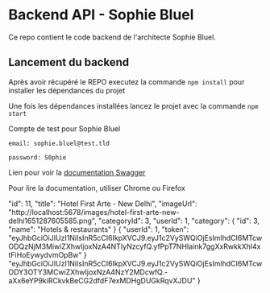 # Backend API - Sophie Bluel

Ce repo contient le code backend de l'architecte Sophie Bluel. 

## Lancement du backend

Après avoir récupéré le REPO executez la commande `npm install` pour installer les dépendances du projet

Une fois les dépendances installées lancez le projet avec la commande `npm start`

Compte de test pour Sophie Bluel

```
email: sophie.bluel@test.tld

password: S0phie 
```
Lien pour voir la
[documentation Swagger](http://localhost:5678/api-docs/)

Pour lire la documentation, utiliser Chrome ou Firefox

"id": 11,
    "title": "Hotel First Arte - New Delhi",
    "imageUrl": "http://localhost:5678/images/hotel-first-arte-new-delhi1651287605585.png",
    "categoryId": 3,
    "userId": 1,
    "category": {
      "id": 3,
      "name": "Hotels & restaurants"
    }
  {
  "userId": 1,
  "token": "eyJhbGciOiJIUzI1NiIsInR5cCI6IkpXVCJ9.eyJ1c2VySWQiOjEsImlhdCI6MTcwODQzNjM3MiwiZXhwIjoxNzA4NTIyNzcyfQ.yfPpT7NHIaink7ggXxRwkkXhl4xtFiHoEywydvmOpBw"
}
"eyJhbGciOiJIUzI1NiIsInR5cCI6IkpXVCJ9.eyJ1c2VySWQiOjEsImlhdCI6MTcwODY3OTY3MCwiZXhwIjoxNzA4NzY2MDcwfQ.-aXx6eYP9kiRCkvkBeCG2dfdF7exMDHgDUGkRqvXJDU"
}
